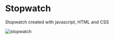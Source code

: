 # Stopwatch

Stopwatch created with javascript, HTML and CSS

![stopwatch](https://user-images.githubusercontent.com/130646112/235851046-3c2a7865-e6c8-4168-b794-c43760786cb3.png)

